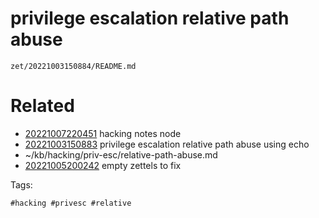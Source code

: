 # privilege escalation relative path abuse

` zet/20221003150884/README.md `

# Related

- [20221007220451](/zet/20221007220451/README.md) hacking notes node
- [20221003150883](/zet/20221003150883/README.md) privilege escalation relative path abuse using echo
- ~/kb/hacking/priv-esc/relative-path-abuse.md
- [20221005200242](/zet/20221005200242/README.md) empty zettels to fix

Tags:

    #hacking #privesc #relative 
